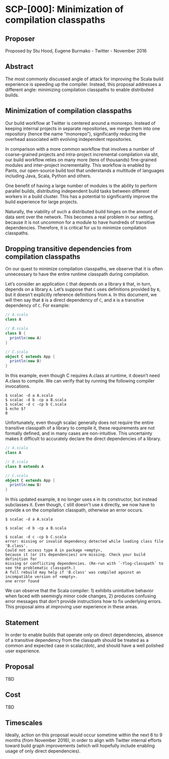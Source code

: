 # SCP-[000]: Minimization of compilation classpaths

## Proposer

Proposed by Stu Hood, Eugene Burmako - Twitter - November 2016

## Abstract

The most commonly discussed angle of attack for improving the Scala build experience is speeding up the compiler. Instead, this proposal addresses a different angle: minimizing compilation classpaths to enable distributed builds.

## Minimization of compilation classpaths

Our build workflow at Twitter is centered around a monorepo. Instead of keeping internal projects in separate repositories, we merge them into one repository (hence the name “monorepo”), significantly reducing the overhead associated with evolving independent repositories.

In comparison with a more common workflow that involves a number of coarse-grained projects and intra-project incremental compilation via sbt, our build workflow relies on many more (tens of thousands) fine-grained modules and inter-project incrementality. This workflow is enabled by Pants, our open-source build tool that understands a multitude of languages including Java, Scala, Python and others.

One benefit of having a large number of modules is the ability to perform parallel builds, distributing independent build tasks between  different workers in a build cluster. This has a potential to significantly improve the build experience for large projects.

Naturally, the viability of such a distributed build hinges on the amount of data sent over the network. This becomes a real problem in our setting, because it is not uncommon for a module to have hundreds of transitive dependencies. Therefore, it is critical for us to minimize compilation classpaths.

## Dropping transitive dependencies from compilation classpaths

On our quest to minimize compilation classpaths, we observe that it is often unnecessary to have the entire runtime classpath during compilation.

Let’s consider an application `C` that depends on a library `B` that, in turn, depends on a library `A`. Let’s suppose that `C` uses definitions provided by `B`, but it doesn’t explicitly reference definitions from `A`. In this document, we will then say that `B` is a direct dependency of `C`, and `A` is a transitive dependency of `C`. For example:

```scala
// A.scala
class A

// B.scala
class B {
  println(new A)
}

// C.scala
object C extends App {
  println(new B)
}
```

In this example, even though C requires A.class at runtime, it doesn’t need A.class to compile. We can verify that by running the following compiler invocations.

```
$ scalac -d a A.scala
$ scalac -d b -cp a B.scala
$ scalac -d c -cp b C.scala
$ echo $?
0
```

Unfortunately, even though scalac generally does not require the entire transitive classpath of a library to compile it, these requirements are not formally defined, and in many cases are non-intuitive. This uncertainty makes it difficult to accurately declare the direct dependencies of a library.

```scala
// A.scala
class A

// B.scala
class B extends A

// C.scala
object C extends App {
  println(new B)
}
```

In this updated example, `B` no longer uses `A` in its constructor, but instead subclasses it. Even though, `C` still doesn't use `A` directly, we now have to provide `A` on the compilation classpath, otherwise an error occurs.

```
$ scalac -d a A.scala

$ scalac -d b -cp a B.scala

$ scalac -d c -cp b C.scala
error: missing or invalid dependency detected while loading class file 'B.class'.
Could not access type A in package <empty>,
because it (or its dependencies) are missing. Check your build definition for
missing or conflicting dependencies. (Re-run with `-Ylog-classpath` to see the problematic classpath.)
A full rebuild may help if 'B.class' was compiled against an incompatible version of <empty>.
one error found
```

We can observe that the Scala compiler: 1) exhibits unintuitive behavior when faced with seemingly minor code changes,
2) produces confusing error messages that don't provide instructions how to fix underlying errors. This proposal aims at improving user experience in these areas.

## Statement

In order to enable builds that operate only on direct dependencies, absence of a transitive dependency from the classpath should be treated as a common and expected case in scalac/dotc, and should have a well polished user experience.

## Proposal

TBD

## Cost

TBD

## Timescales

Ideally, action on this proposal would occur sometime within the next 6 to 9 months (from November 2016), in order to align with Twitter internal efforts toward build graph improvements (which will hopefully include enabling usage of only direct dependencies).
